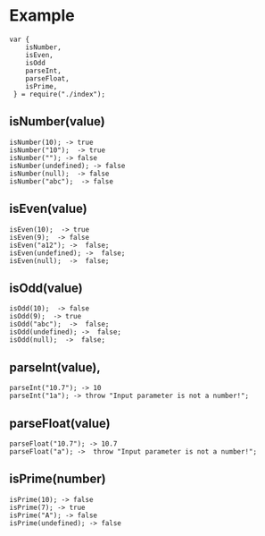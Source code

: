 # Example
    var { 
        isNumber, 
        isEven, 
        isOdd
        parseInt,
        parseFloat,
        isPrime,
     } = require("./index");

## isNumber(value)
    isNumber(10); -> true
    isNumber("10");  -> true 
    isNumber(""); -> false 
    isNumber(undefined); -> false
    isNumber(null);  -> false
    isNumber("abc");  -> false

## isEven(value)
    isEven(10);  -> true
    isEven(9);  -> false
    isEven("a12"); ->  false;
    isEven(undefined); ->  false;
    isEven(null);  ->  false;

## isOdd(value)
    isOdd(10);  -> false
    isOdd(9);  -> true
    isOdd("abc");  ->  false;
    isOdd(undefined); ->  false;
    isOdd(null);  ->  false;

## parseInt(value), 
    parseInt("10.7"); -> 10
    parseInt("1a"); -> throw "Input parameter is not a number!";
## parseFloat(value)
    parseFloat("10.7"); -> 10.7
    parseFloat("a"); ->  throw "Input parameter is not a number!";

## isPrime(number)
    isPrime(10); -> false
    isPrime(7); -> true
    isPrime("A"); -> false
    isPrime(undefined); -> false